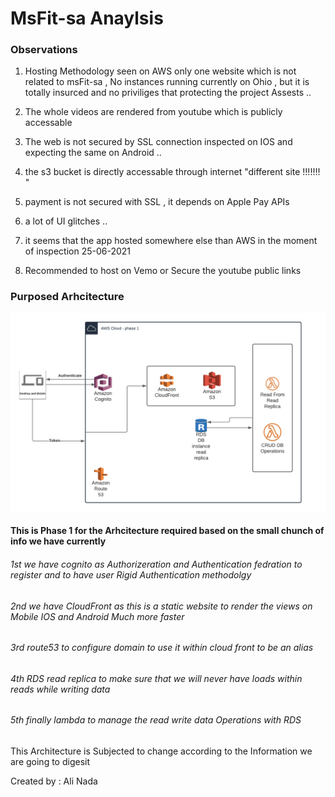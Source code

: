 
# MsFit-sa Anaylsis

### Observations 
1. Hosting Methodology seen on AWS only one website which is not related to msFit-sa , No instances running currently on Ohio , but it is totally insurced and no priviliges that protecting the project Assests ..

2. The whole videos are rendered from youtube which is publicly accessable 

3. The web is not secured by SSL connection inspected on IOS and expecting the same on Android .. 

4. the s3 bucket is directly accessable through internet "different site !!!!!!! "

5. payment is not secured with SSL , it depends on Apple Pay APIs 

6. a lot of UI glitches ..

7. it seems that the app hosted somewhere else than AWS in the moment of inspection 25-06-2021 

8. Recommended to host on Vemo or Secure the youtube public links 

### Purposed Arhcitecture 

![alt MSFit-SA Architecture](https://github.com/AliAhmedNada/msfitReview/blob/main/AWSServices.png)

#### This is Phase 1 for the Arhcitecture required based on the small chunch of info we have currently 

###### 1st we have cognito as Authorizeration and Authentication fedration to register and to have user Rigid Authentication methodolgy 
###### 2nd we have CloudFront as this is a static website to render the views on Mobile IOS and Android Much more faster 
###### 3rd route53 to configure domain to use it within cloud front to be an alias 
###### 4th RDS read replica to make sure that we will never have loads within reads while writing data 
###### 5th finally lambda to manage the read write data Operations with RDS 

This Architecture is Subjected to change according to the Information we are going to digesit 



Created by : 
Ali Nada

